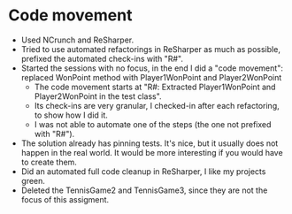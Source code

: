 # Code movement

* Used NCrunch and ReSharper.
* Tried to use automated refactorings in ReSharper as much as possible, prefixed the automated check-ins with "R#".
* Started the sessions with no focus, in the end I did a "code movement": replaced WonPoint method with Player1WonPoint and Player2WonPoint
  * The code movement starts at "R#: Extracted Player1WonPoint and Player2WonPoint in the test class".
  * Its check-ins are very granular, I checked-in after each refactoring, to show how I did it.
  * I was not able to automate one of the steps (the one not prefixed with "R#").
* The solution already has pinning tests. It's nice, but it usually does not happen in the real world. It would be more interesting if you would have to create them.
* Did an automated full code cleanup in ReSharper, I like my projects green.
* Deleted the TennisGame2 and TennisGame3, since they are not the focus of this assigment.

